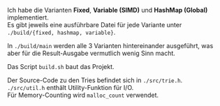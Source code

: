 Ich habe die Varianten **Fixed**, **Variable (SIMD)** und **HashMap (Global)** implementiert.  
Es gibt jeweils eine ausführbare Datei für jede Variante unter `./build/{fixed, hashmap, variable}`.  

In `./build/main` werden alle 3 Varianten hintereinander ausgeführt, was aber für die Result-Ausgabe vermutlich wenig Sinn macht.

Das Script `build.sh` baut das Projekt.

Der Source-Code zu den Tries befindet sich in `./src/trie.h`.  
`./src/util.h` enthält Utility-Funktion für I/O.  
Für Memory-Counting wird `malloc_count` verwendet.
